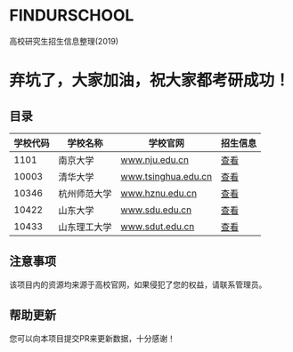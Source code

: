 # FINDURSCHOOL
高校研究生招生信息整理(2019)
# 弃坑了，大家加油，祝大家都考研成功！
## 目录  
| 学校代码 | 学校名称 | 学校官网 | 招生信息 |
| - | - | - | - |
| 1101 | 南京大学 | www.nju.edu.cn | [查看](南京大学/README.md) |
| 10003 | 清华大学 | www.tsinghua.edu.cn | [查看](清华大学/README.md) |
| 10346 | 杭州师范大学 | www.hznu.edu.cn | [查看](杭州师范大学/README.md) |
| 10422 | 山东大学 | www.sdu.edu.cn | [查看](山东大学/README.md) |
| 10433 | 山东理工大学 | www.sdut.edu.cn | [查看](山东理工大学/README.md) |

## 注意事项
该项目内的资源均来源于高校官网，如果侵犯了您的权益，请联系管理员。

## 帮助更新
您可以向本项目提交PR来更新数据，十分感谢！
